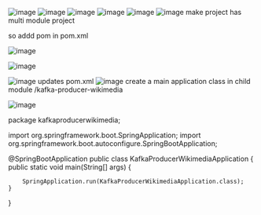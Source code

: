 ![image](https://github.com/user-attachments/assets/9be38e51-fbce-4931-a8df-ebd5ba31c216)
![image](https://github.com/user-attachments/assets/7113d075-8d81-43f8-aad7-fd8cbe97ab5d)
![image](https://github.com/user-attachments/assets/4d2fe961-46d7-4755-bb3d-8dac60dd685e)
![image](https://github.com/user-attachments/assets/c5d3cc18-c136-4f9d-a04b-13f5818c841c)
![image](https://github.com/user-attachments/assets/983a4d4f-defe-4843-ade9-fe0bcdef3297)
![image](https://github.com/user-attachments/assets/28051065-71b7-43b4-8853-162fbe8cba8a)
make project has multi module project

so addd <packaging>pom</packaging> in pom.xml

![image](https://github.com/user-attachments/assets/524073d0-d74b-4709-97ca-25b418667abf)

![image](https://github.com/user-attachments/assets/2aeb2be9-68da-4c08-8a6f-675b1175de59)

![image](https://github.com/user-attachments/assets/51c54644-c46b-4e05-ad01-4ddc6e6dfed5)
updates pom.xml 
![image](https://github.com/user-attachments/assets/73ee3a66-01f0-49e2-9e09-f16fc2e16e85)
create a main application class in child module /kafka-producer-wikimedia

![image](https://github.com/user-attachments/assets/85d84ca0-d5a4-467c-b56b-a0c1b1497a0c)

package kafkaproducerwikimedia;

import org.springframework.boot.SpringApplication;
import org.springframework.boot.autoconfigure.SpringBootApplication;

@SpringBootApplication
public class KafkaProducerWikimediaApplication {
	public static void main(String[] args) {
		
		SpringApplication.run(KafkaProducerWikimediaApplication.class);
	}
}
